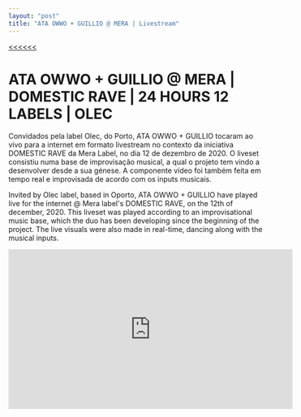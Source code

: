 ```yaml
---
layout: "post"
title: "ATA OWWO + GUILLIO @ MERA | Livestream"
---
```

[<<<<<<](/updates.html)
# ATA OWWO + GUILLIO @ MERA | DOMESTIC RAVE | 24 HOURS 12 LABELS | OLEC

Convidados pela label Olec, do Porto, ATA OWWO + GUILLIO tocaram ao vivo para a internet em formato livestream no contexto da iniciativa DOMESTIC RAVE da Mera Label, no dia 12 de dezembro de 2020. O liveset consistiu numa base de improvisação musical, a qual o projeto tem vindo a desenvolver desde a sua génese. A componente vídeo foi também feita em tempo real e improvisada de acordo com os inputs musicais.

Invited by Olec label, based in Oporto, ATA OWWO + GUILLIO have played live for the internet @ Mera label's DOMESTIC RAVE, on the 12th of december, 2020. This liveset was played according to an improvisational music base, which the duo has been developing since the beginning of the project. The live visuals were also made in real-time, dancing along with the musical inputs.

<iframe width="560" height="315" src="https://www.youtube.com/embed/aMxW1Y3qvkA" title="YouTube video player" frameborder="0" allow="accelerometer; autoplay; clipboard-write; encrypted-media; gyroscope; picture-in-picture" allowfullscreen></iframe>